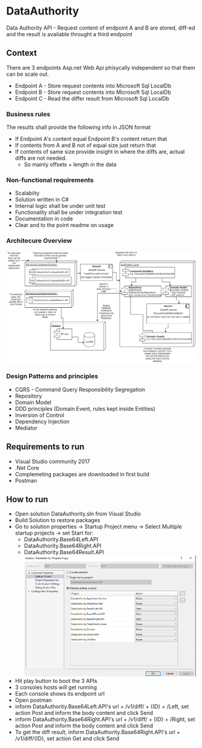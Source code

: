 # DataAuthority
Data Authority API - Request content of endpoint A and B are stored, diff-ed and the result is available throught a third endpoint

## Context

There are 3 endpoints Asp.net Web Api phisycally independent so that them can be scale out.
  - Endpoint A - Store request contents into Microsoft Sql LocalDb
  - Endpoint B - Store request contents into Microsoft Sql LocalDb
  - Endpoint C - Read the differ result from Microsoft Sql LocalDb
### Business rules
 The results shall provide the following info in JSON format
  - If Endpoint A's content equal Endpoint B's content return that
  - If contents from A and B not of equal size just return that
  - If contents of same size provide insight in where the diffs are, actual diffs are not needed.
    - So mainly offsets + length in the data
### Non-functional requirements
  - Scalabiity
  - Solution written in C#
  - Internal logic shall be under unit test
  - Functionality shall be under integration test
  - Documentation in code
  - Clear and to the point readme on usage
### Architecure Overview
![alt tag](https://github.com/caetanomb/DataAuthority/blob/master/Architecture%20Overview.png)

### Design Patterns and principles
  - CQRS - Command Query Responsibility Segregation
  - Repository
  - Domain Model
  - DDD principles (Domain Event, rules kept inside Entities)
  - Inversion of Control
  - Dependency Injection
  - Mediator
## Requirements to run

 - Visual Studio community 2017
 - .Net Core
 - Complemeting packages are downloaded in first build
 - Postman
 
## How to run
 - Open solution DataAuthority.sln from Visual Studio
 - Build Solution to restore packages
 - Go to solution properties -> Startup Project menu -> Select Multiple startup projects -> set Start for:
      - DataAuthority.Base64Left.API
      - DataAuthority.Base64Right.API
      - DataAuthority.Base64Result.API
      ![alt tag](https://github.com/caetanomb/DataAuthority/blob/master/Solution%20Property.png)
 - Hit play button to boot the 3 APIs
 - 3 consoles hosts will get running
 - Each console shows its endpoint url
 - Open postman
 - inform DataAuthority.Base64Left.API's url + /v1/diff/ + {ID} + /Left, set action Post and inform the body content and click Send
 - inform DataAuthority.Base64Right.API's url + /v1/diff/ + {ID} + /Right, set action Post and inform the body content and click Send
 - To get the diff result, inform DataAuthority.Base64Right.API's url + /v1/diff/{ID}, set action Get and click Send
 
 
 
